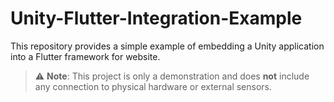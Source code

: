 # Unity-Flutter-Integration-Example
This repository provides a simple example of embedding a Unity application into a Flutter framework for website.

> ⚠️ **Note**: This project is only a demonstration and does **not** include any connection to physical hardware or external sensors.

